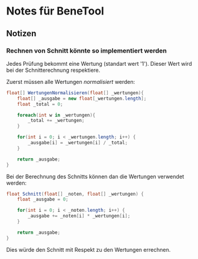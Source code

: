 # Notes für BeneTool

## **Notizen**

### **Rechnen von Schnitt könnte so implementiert werden**

Jedes Prüfung bekommt eine Wertung (standart wert '1'). Dieser Wert wird bei der Schnitterechnung respektiere.

Zuerst müssen alle Wertungen *normalisiert* werden:
```C#
float[] WertungenNormalisieren(float[] _wertungen){
    float[] _ausgabe = new float[_wertungen.length];
    float _total = 0;

    foreach(int w in _wertungen){
        _total += _wertungen;
    }

    for(int i = 0; i < _wertungen.length; i++) {
        _ausgabe[i] = _wertungen[i] / _total;
    }

    return _ausgabe;
}
```

Bei der Berechnung des Schnitts können dan die Wertungen verwendet werden:
```C#
float Schnitt(float[] _noten, float[] _wertungen) {
    float _ausgabe = 0;

    for(int i = 0; i < _noten.length; i++) {
        _ausgabe += _noten[i] * _wertungen[i];
    }

    return _ausgabe;
}
```
Dies würde den Schnitt mit Respekt zu den Wertungen errechnen.
